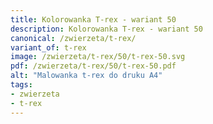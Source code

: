 ```yaml
---
title: Kolorowanka T-rex - wariant 50
description: Kolorowanka T-rex - wariant 50
canonical: /zwierzeta/t-rex/
variant_of: t-rex
image: /zwierzeta/t-rex/50/t-rex-50.svg
pdf: /zwierzeta/t-rex/50/t-rex-50.pdf
alt: "Malowanka t-rex do druku A4"
tags:
- zwierzeta
- t-rex
---
```

